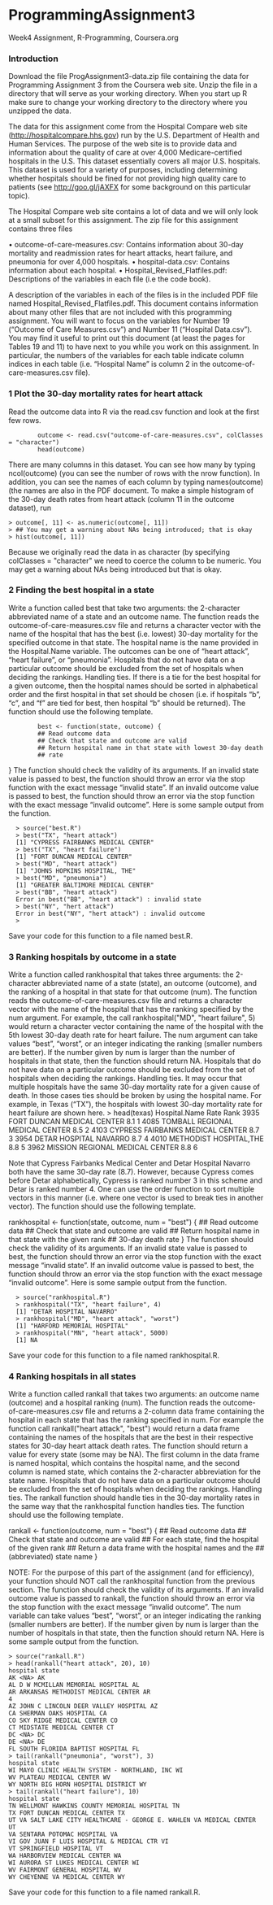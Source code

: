 # ProgrammingAssignment3
Week4 Assignment, R-Programming, Coursera.org

### Introduction

Download the file ProgAssignment3-data.zip file containing the data for Programming Assignment 3 from
the Coursera web site. Unzip the file in a directory that will serve as your working directory. When you
start up R make sure to change your working directory to the directory where you unzipped the data.

The data for this assignment come from the Hospital Compare web site (http://hospitalcompare.hhs.gov)
run by the U.S. Department of Health and Human Services. The purpose of the web site is to provide data and
information about the quality of care at over 4,000 Medicare-certified hospitals in the U.S. This dataset essentially
covers all major U.S. hospitals. This dataset is used for a variety of purposes, including determining
whether hospitals should be fined for not providing high quality care to patients (see http://goo.gl/jAXFX
for some background on this particular topic).

The Hospital Compare web site contains a lot of data and we will only look at a small subset for this
assignment. The zip file for this assignment contains three files

• outcome-of-care-measures.csv: Contains information about 30-day mortality and readmission rates
for heart attacks, heart failure, and pneumonia for over 4,000 hospitals.
• hospital-data.csv: Contains information about each hospital.
• Hospital_Revised_Flatfiles.pdf: Descriptions of the variables in each file (i.e the code book).

A description of the variables in each of the files is in the included PDF file named Hospital_Revised_Flatfiles.pdf.
This document contains information about many other files that are not included with this programming
assignment. You will want to focus on the variables for Number 19 (“Outcome of Care Measures.csv”) and
Number 11 (“Hospital Data.csv”). You may find it useful to print out this document (at least the pages for
Tables 19 and 11) to have next to you while you work on this assignment. In particular, the numbers of
the variables for each table indicate column indices in each table (i.e. “Hospital Name” is column 2 in the
outcome-of-care-measures.csv file).

### 1 Plot the 30-day mortality rates for heart attack

Read the outcome data into R via the read.csv function and look at the first few rows.

            outcome <- read.csv("outcome-of-care-measures.csv", colClasses = "character")
            head(outcome)
            
There are many columns in this dataset. You can see how many by typing ncol(outcome) (you can see
the number of rows with the nrow function). In addition, you can see the names of each column by typing
names(outcome) (the names are also in the PDF document.
To make a simple histogram of the 30-day death rates from heart attack (column 11 in the outcome dataset),
run

    > outcome[, 11] <- as.numeric(outcome[, 11])
    > ## You may get a warning about NAs being introduced; that is okay
    > hist(outcome[, 11])

Because we originally read the data in as character (by specifying colClasses = "character" we need to
coerce the column to be numeric. You may get a warning about NAs being introduced but that is okay.

### 2 Finding the best hospital in a state

Write a function called best that take two arguments: the 2-character abbreviated name of a state and an
outcome name. The function reads the outcome-of-care-measures.csv file and returns a character vector
with the name of the hospital that has the best (i.e. lowest) 30-day mortality for the specified outcome
in that state. The hospital name is the name provided in the Hospital.Name variable. The outcomes can
be one of “heart attack”, “heart failure”, or “pneumonia”. Hospitals that do not have data on a particular
outcome should be excluded from the set of hospitals when deciding the rankings.
Handling ties. If there is a tie for the best hospital for a given outcome, then the hospital names should
be sorted in alphabetical order and the first hospital in that set should be chosen (i.e. if hospitals “b”, “c”,
and “f” are tied for best, then hospital “b” should be returned).
The function should use the following template.

            best <- function(state, outcome) {
            ## Read outcome data
            ## Check that state and outcome are valid
            ## Return hospital name in that state with lowest 30-day death
            ## rate
}
The function should check the validity of its arguments. If an invalid state value is passed to best, the
function should throw an error via the stop function with the exact message “invalid state”. If an invalid
outcome value is passed to best, the function should throw an error via the stop function with the exact
message “invalid outcome”.
Here is some sample output from the function.

      > source("best.R")
      > best("TX", "heart attack")
      [1] "CYPRESS FAIRBANKS MEDICAL CENTER"
      > best("TX", "heart failure")
      [1] "FORT DUNCAN MEDICAL CENTER"
      > best("MD", "heart attack")
      [1] "JOHNS HOPKINS HOSPITAL, THE"
      > best("MD", "pneumonia")
      [1] "GREATER BALTIMORE MEDICAL CENTER"
      > best("BB", "heart attack")
      Error in best("BB", "heart attack") : invalid state
      > best("NY", "hert attack")
      Error in best("NY", "hert attack") : invalid outcome
      >

Save your code for this function to a file named best.R.

### 3 Ranking hospitals by outcome in a state

Write a function called rankhospital that takes three arguments: the 2-character abbreviated name of a
state (state), an outcome (outcome), and the ranking of a hospital in that state for that outcome (num).
The function reads the outcome-of-care-measures.csv file and returns a character vector with the name
of the hospital that has the ranking specified by the num argument. For example, the call
rankhospital("MD", "heart failure", 5)
would return a character vector containing the name of the hospital with the 5th lowest 30-day death rate
for heart failure. The num argument can take values “best”, “worst”, or an integer indicating the ranking
(smaller numbers are better). If the number given by num is larger than the number of hospitals in that
state, then the function should return NA. Hospitals that do not have data on a particular outcome should
be excluded from the set of hospitals when deciding the rankings.
Handling ties. It may occur that multiple hospitals have the same 30-day mortality rate for a given cause
of death. In those cases ties should be broken by using the hospital name. For example, in Texas (“TX”),
the hospitals with lowest 30-day mortality rate for heart failure are shown here.
            > head(texas)
            Hospital.Name Rate Rank
            3935 FORT DUNCAN MEDICAL CENTER 8.1 1
            4085 TOMBALL REGIONAL MEDICAL CENTER 8.5 2
            4103 CYPRESS FAIRBANKS MEDICAL CENTER 8.7 3
            3954 DETAR HOSPITAL NAVARRO 8.7 4
            4010 METHODIST HOSPITAL,THE 8.8 5
            3962 MISSION REGIONAL MEDICAL CENTER 8.8 6

Note that Cypress Fairbanks Medical Center and Detar Hospital Navarro both have the same 30-day rate
(8.7). However, because Cypress comes before Detar alphabetically, Cypress is ranked number 3 in this
scheme and Detar is ranked number 4. One can use the order function to sort multiple vectors in this
manner (i.e. where one vector is used to break ties in another vector).
The function should use the following template.

rankhospital <- function(state, outcome, num = "best") {
      ## Read outcome data
      ## Check that state and outcome are valid
      ## Return hospital name in that state with the given rank
      ## 30-day death rate
}
The function should check the validity of its arguments. If an invalid state value is passed to best, the
function should throw an error via the stop function with the exact message “invalid state”. If an invalid
outcome value is passed to best, the function should throw an error via the stop function with the exact
message “invalid outcome”.
Here is some sample output from the function.

      > source("rankhospital.R")
      > rankhospital("TX", "heart failure", 4)
      [1] "DETAR HOSPITAL NAVARRO"
      > rankhospital("MD", "heart attack", "worst")
      [1] "HARFORD MEMORIAL HOSPITAL"
      > rankhospital("MN", "heart attack", 5000)
      [1] NA
Save your code for this function to a file named rankhospital.R.

### 4 Ranking hospitals in all states

Write a function called rankall that takes two arguments: an outcome name (outcome) and a hospital ranking
(num). The function reads the outcome-of-care-measures.csv file and returns a 2-column data frame
containing the hospital in each state that has the ranking specified in num. For example the function call
rankall("heart attack", "best") would return a data frame containing the names of the hospitals that
are the best in their respective states for 30-day heart attack death rates. The function should return a value
for every state (some may be NA). The first column in the data frame is named hospital, which contains
the hospital name, and the second column is named state, which contains the 2-character abbreviation for
the state name. Hospitals that do not have data on a particular outcome should be excluded from the set of
hospitals when deciding the rankings.
Handling ties. The rankall function should handle ties in the 30-day mortality rates in the same way
that the rankhospital function handles ties.
The function should use the following template.

rankall <- function(outcome, num = "best") {
      ## Read outcome data
      ## Check that state and outcome are valid
      ## For each state, find the hospital of the given rank
      ## Return a data frame with the hospital names and the
      ## (abbreviated) state name
}

NOTE: For the purpose of this part of the assignment (and for efficiency), your function should NOT call
the rankhospital function from the previous section.
The function should check the validity of its arguments. If an invalid outcome value is passed to rankall,
the function should throw an error via the stop function with the exact message “invalid outcome”. The num
variable can take values “best”, “worst”, or an integer indicating the ranking (smaller numbers are better).
If the number given by num is larger than the number of hospitals in that state, then the function should
return NA.
Here is some sample output from the function.

    > source("rankall.R")
    > head(rankall("heart attack", 20), 10)
    hospital state
    AK <NA> AK
    AL D W MCMILLAN MEMORIAL HOSPITAL AL
    AR ARKANSAS METHODIST MEDICAL CENTER AR
    4
    AZ JOHN C LINCOLN DEER VALLEY HOSPITAL AZ
    CA SHERMAN OAKS HOSPITAL CA
    CO SKY RIDGE MEDICAL CENTER CO
    CT MIDSTATE MEDICAL CENTER CT
    DC <NA> DC
    DE <NA> DE
    FL SOUTH FLORIDA BAPTIST HOSPITAL FL
    > tail(rankall("pneumonia", "worst"), 3)
    hospital state
    WI MAYO CLINIC HEALTH SYSTEM - NORTHLAND, INC WI
    WV PLATEAU MEDICAL CENTER WV
    WY NORTH BIG HORN HOSPITAL DISTRICT WY
    > tail(rankall("heart failure"), 10)
    hospital state
    TN WELLMONT HAWKINS COUNTY MEMORIAL HOSPITAL TN
    TX FORT DUNCAN MEDICAL CENTER TX
    UT VA SALT LAKE CITY HEALTHCARE - GEORGE E. WAHLEN VA MEDICAL CENTER UT
    VA SENTARA POTOMAC HOSPITAL VA
    VI GOV JUAN F LUIS HOSPITAL & MEDICAL CTR VI
    VT SPRINGFIELD HOSPITAL VT
    WA HARBORVIEW MEDICAL CENTER WA
    WI AURORA ST LUKES MEDICAL CENTER WI
    WV FAIRMONT GENERAL HOSPITAL WV
    WY CHEYENNE VA MEDICAL CENTER WY
Save your code for this function to a file named rankall.R.
